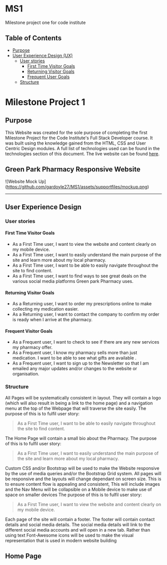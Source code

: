# MS1
Milestone project one for code institute

## Table of Contents
* [Purpose](#Purpose)
* [User Experience Design (UX)](#User-Experience-Design)
  * [User stories](#User-Stories)
    * [First Time Visitor Goals](#First-Time-Visitor-Goals)
    * [Returning Visitor Goals](#Returning-Visitor-Goals)
    * [Frequent User Goals](#Frequent-User-Goals)
  * [Structure](#Structure)
# Milestone Project 1
## Purpose
This Website was created for the sole purpose of completing the first Milestone Project for the Code Institute's Full Stack Developer course. 
It was built using the knowledge gained from the HTML, CSS and User Centric Design modules. A full list of technologies used can be found in the technologies section of this document.
The live website can be found [here](https://github.com/gardoyle27/MS1).
## Green Park Pharmacy Responsive Website
![Website Mock Up] (https://github.com/gardoyle27/MS1/assets/supportfiles/mockup.png)

*** 
## User Experience Design
### User stories
#### First Time Visitor Goals
* As a First Time user, I want to view the website and content clearly on my mobile device.
* As a First Time user, I want to easily understand the main purpose of the site and learn more about my local pharmacy.
* As a First Time user, I want to be able to easily navigate throughout the site to find content.
* As a First Time user, I want to find ways to see great deals on the various social media platforms Green park Pharmacy uses.

#### Returning Visitor Goals
* As a Returning user, I want to order my prescriptions online to make collecting my medication easier.
* As a Returning user, I want to contact the company to confirm my order is ready when I arrive at the pharmacy.

#### Frequent Visitor Goals
* As a Frequent user, I want to check to see if there are any new services my pharmacy offer.
* As a Frequent user, I know my pharmacy sells more than just medication. I want to be able to see what gifts are available .
* As a Frequent user, I want to sign up to the Newsletter so that I am emailed any major updates and/or changes to the website or organisation.
### Structure
All Pages will be systematically consistent in layout. They will contain a logo (which will also result in being a link to the home page) and a navigation menu at the top of the Webpage that will traverse the site easily.
The purpose of this is to fulfil user story:
> As a First Time user, I want to be able to easily navigate throughout the site to find content.

The Home Page will contain a small bio about the Pharmacy.
The purpose of this is to fulfil user story:
> As a First Time user, I want to easily understand the main purpose of the site and learn more about my local pharmacy.

Custom CSS and/or Bootstrap will be used to make the Website responsive by the use of media queries and/or the Bootstrap Grid system.
All pages will be responsive and the layouts will change dependant on screen size. This is to ensure content flow is appealing and consistent,
This will include images and the Nav Menu will be collapsible on a Mobile device to make use of space on smaller devices
The purpose of this is to fulfil user story:
> As a First Time user, I want to view the website and content clearly on my mobile device.

Each page of the site will contain a footer. The footer will contain contact details and social media details. The social media details will link to the different social media accounts  and will open in a new tab. Rather than using text Font-Awesome icons will be used to make the visual representation that is used in modern website building

## Home Page